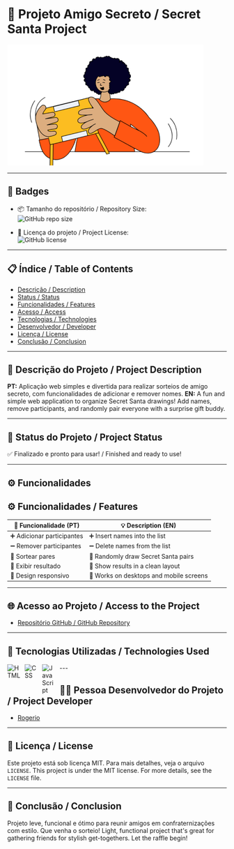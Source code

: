 # 🎁 Projeto Amigo Secreto / Secret Santa Project

![Imagem de capa / Cover Image](assets/amigo-secreto.png)

---

## 🏅 Badges

- 📦 Tamanho do repositório / Repository Size:  
  ![GitHub repo size](https://img.shields.io/github/repo-size/Rogerio5/amigo-secreto)

- 📄 Licença do projeto / Project License:  
  ![GitHub license](https://img.shields.io/github/license/Rogerio5/amigo-secreto)

---

## 📋 Índice / Table of Contents

- [Descrição / Description](#descrição--description)
- [Status / Status](#status--status)
- [Funcionalidades / Features](#funcionalidades--features)
- [Acesso / Access](#acesso--access)
- [Tecnologias / Technologies](#tecnologias--technologies)
- [Desenvolvedor / Developer](#desenvolvedor--developer)
- [Licença / License](#licença--license)
- [Conclusão / Conclusion](#conclusão--conclusion)

---

## 📖 Descrição do Projeto / Project Description

**PT:** Aplicação web simples e divertida para realizar sorteios de amigo secreto, com funcionalidades de adicionar e remover nomes. 
**EN:** A fun and simple web application to organize Secret Santa drawings! Add names, remove participants, and randomly pair everyone with a surprise gift buddy.

---

## 🚧 Status do Projeto / Project Status

✅ Finalizado e pronto para usar! / Finished and ready to use!

---

## ⚙️ Funcionalidades

## ⚙️ Funcionalidades / Features

| 🧩 Funcionalidade (PT)       | 💡 Description (EN)                    |
|-----------------------------|----------------------------------------|
| ➕ Adicionar participantes   | ➕ Insert names into the list           |
| ➖ Remover participantes     | ➖ Delete names from the list           |
| 🔀 Sortear pares             | 🔀 Randomly draw Secret Santa pairs     |
| 👀 Exibir resultado          | 👀 Show results in a clean layout       |
| 📱 Design responsivo         | 📱 Works on desktops and mobile screens |

---

## 🌐 Acesso ao Projeto / Access to the Project

- [Repositório GitHub / GitHub Repository](https://github.com/Rogerio5/amigo-secreto)

---

## 🧰 Tecnologias Utilizadas / Technologies Used

<p>
  <img 
    align="left" 
    alt="HTML" 
    title="HTML"
    width="30px" 
    style="padding-right: 10px;" 
    src="https://cdn.jsdelivr.net/gh/devicons/devicon@latest/icons/html5/html5-original.svg" 
  />
  <img 
    align="left" 
    alt="CSS" 
    title="CSS"
    width="30px" 
    style="padding-right: 10px;" 
    src="https://cdn.jsdelivr.net/gh/devicons/devicon@latest/icons/css3/css3-original.svg" 
  />
  <img 
    align="left" 
    alt="JavaScript" 
    title="JavaScript"
    width="30px" 
    style="padding-right: 10px;" 
    src="https://cdn.jsdelivr.net/gh/devicons/devicon@latest/icons/javascript/javascript-original.svg" 
  />
 </p>
---

## 👨‍💻 Pessoa Desenvolvedor do Projeto / Project Developer

- [Rogerio](https://github.com/Rogerio5)

---

## 📜 Licença / License

Este projeto está sob licença MIT. Para mais detalhes, veja o arquivo `LICENSE`.
This project is under the MIT license. For more details, see the `LICENSE` file.

---

## 🏁 Conclusão / Conclusion

Projeto leve, funcional e ótimo para reunir amigos em confraternizações com estilo. Que venha o sorteio!
Light, functional project that's great for gathering friends for stylish get-togethers. Let the raffle begin!

